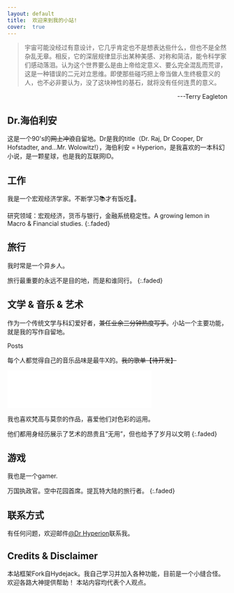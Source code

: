```yaml
---
layout: default
title:  欢迎来到我的小站!
cover:  true
---
```


> 宇宙可能没经过有意设计，它几乎肯定也不是想表达些什么，但也不是全然杂乱无章。相反，它的深层规律显示出某种美感、对称和简洁，能令科学家们感动落泪。认为这个世界要么是由上帝给定意义、要么完全混乱而荒谬，这是一种错误的二元对立思维。即使那些碰巧把上帝当做人生终极意义的人，也不必非要认为，没了这块神性的基石，就将没有任何连贯的意义。   
<p align="right">---Terry Eagleton


## Dr.海伯利安
这是一个90's的<del>网上冲浪</del>自留地。Dr是我的title（Dr. Raj, Dr Cooper, Dr Hofstadter, and...Mr. Wolowitz!），海伯利安 = Hyperion，是我喜欢的一本科幻小说，是一颗星球，也是我的互联网ID。

  
## 工作
我是一个宏观经济学家。不断学习📚才有饭吃🍚。

  
研究领域：宏观经济，货币与银行，金融系统稳定性。A growing lemon in Macro & Financial studies.
{:.faded}

  

## 旅行
我时常是一个异乡人。

旅行最重要的永远不是目的地，而是和谁同行。
{:.faded}

  

## 文学 & 音乐 & 艺术
作为一个传统文学与科幻爱好者，<del>兼任业余三分钟热度写手</del>。小站一个主要功能，就是我的写作自留地。

Posts

每个人都觉得自己的音乐品味是最牛X的。<del>我的歌单【待开发】</del>

  
<iframe frameborder="no" border="0" marginwidth="0" marginheight="0" width="330" height="86" src="//music.163.com/outchain/player?type=2&id=1470773578&auto=1&height=66"></iframe>

  
我也喜欢梵高与莫奈的作品，喜爱他们对色彩的运用。

  
他们都用身经历展示了艺术的昂贵且“无用”，但也给予了岁月以文明
{:.faded}

  
## 游戏
我也是一个gamer. 

  
万国执政官。空中花园首席。提瓦特大陆的旅行者。
{:.faded}


## 联系方式
有任何问题，欢迎邮件[@Dr Hyperion](mailto:yu.xiaoeconomics@gmail.com)联系我。

  
## Credits & Disclaimer
本站框架Fork自Hydejack。我自己学习并加入各种功能，目前是一个小缝合怪。欢迎各路大神提供帮助！
本站内容均代表个人观点。
